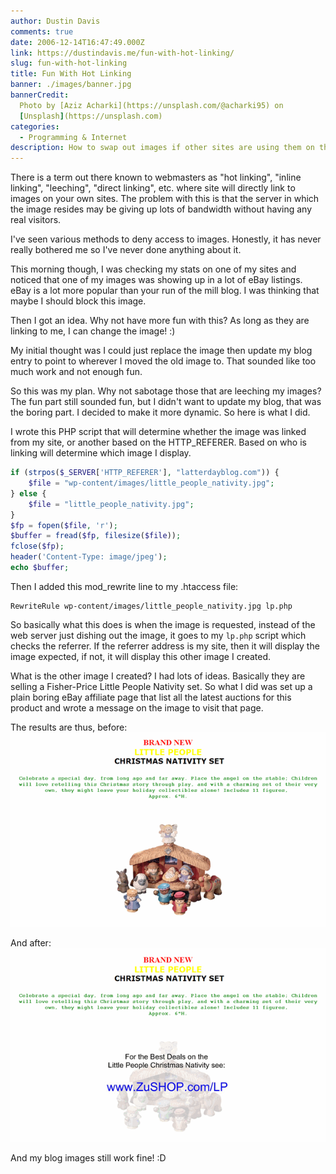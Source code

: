 ```yaml
---
author: Dustin Davis
comments: true
date: 2006-12-14T16:47:49.000Z
link: https://dustindavis.me/fun-with-hot-linking/
slug: fun-with-hot-linking
title: Fun With Hot Linking
banner: ./images/banner.jpg
bannerCredit:
  Photo by [Aziz Acharki](https://unsplash.com/@acharki95) on
  [Unsplash](https://unsplash.com)
categories:
  - Programming & Internet
description: How to swap out images if other sites are using them on their site.
---
```


There is a term out there known to webmasters as "hot linking", "inline
linking", "leeching", "direct linking", etc. where site will directly link to
images on your own sites. The problem with this is that the server in which the
image resides may be giving up lots of bandwidth without having any real
visitors.

I've seen various methods to deny access to images. Honestly, it has never
really bothered me so I've never done anything about it.

This morning though, I was checking my stats on one of my sites and noticed that
one of my images was showing up in a lot of eBay listings. eBay is a lot more
popular than your run of the mill blog. I was thinking that maybe I should block
this image.

Then I got an idea. Why not have more fun with this? As long as they are linking
to me, I can change the image! :)

My initial thought was I could just replace the image then update my blog entry
to point to wherever I moved the old image to. That sounded like too much work
and not enough fun.

So this was my plan. Why not sabotage those that are leeching my images? The fun
part still sounded fun, but I didn't want to update my blog, that was the boring
part. I decided to make it more dynamic. So here is what I did.

I wrote this PHP script that will determine whether the image was linked from my
site, or another based on the HTTP_REFERER. Based on who is linking will
determine which image I display.

```php
if (strpos($_SERVER['HTTP_REFERER'], "latterdayblog.com")) {
    $file = "wp-content/images/little_people_nativity.jpg";
} else {
    $file = "little_people_nativity.jpg";
}
$fp = fopen($file, 'r');
$buffer = fread($fp, filesize($file));
fclose($fp);
header('Content-Type: image/jpeg');
echo $buffer;
```

Then I added this mod_rewrite line to my .htaccess file:

```text
RewriteRule wp-content/images/little_people_nativity.jpg lp.php
```

So basically what this does is when the image is requested, instead of the web
server just dishing out the image, it goes to my `lp.php` script which checks
the referrer. If the referrer address is my site, then it will display the image
expected, if not, it will display this other image I created.

What is the other image I created? I had lots of ideas. Basically they are
selling a Fisher-Price Little People Nativity set. So what I did was set up a
plain boring eBay affiliate page that list all the latest auctions for this
product and wrote a message on the image to visit that page.

The results are thus, before:  
![before](./images/before.gif)

And after:  
![after](./images/after.gif)

And my blog images still work fine! :D
